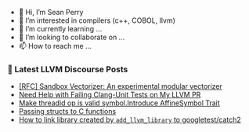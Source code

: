 - 👋 Hi, I’m Sean Perry
- 👀 I’m interested in compilers (c++, COBOL, llvm)
- 🌱 I’m currently learning ...
- 💞️ I’m looking to collaborate on ...
- 📫 How to reach me ...

<!---
s66perry/s66perry is a ✨ special ✨ repository because its `README.md` (this file) appears on your GitHub profile.
You can click the Preview link to take a look at your changes.
--->
### 📕 Latest LLVM Discourse Posts

<!-- DISCOURSE-LLVM:START -->
- [[RFC] Sandbox Vectorizer: An experimental modular vectorizer](https://discourse.llvm.org/t/rfc-sandbox-vectorizer-an-experimental-modular-vectorizer/79059?page=2#post_36)
- [Need Help with Failing Clang-Unit Tests on My LLVM PR](https://discourse.llvm.org/t/need-help-with-failing-clang-unit-tests-on-my-llvm-pr/83848#post_4)
- [Make threadid op is valid symbol.Introduce AffineSymbol Trait](https://discourse.llvm.org/t/make-threadid-op-is-valid-symbol-introduce-affinesymbol-trait/83702#post_4)
- [Passing structs to C functions](https://discourse.llvm.org/t/passing-structs-to-c-functions/83938#post_9)
- [How to link library created by `add_llvm_library` to googletest/catch2](https://discourse.llvm.org/t/how-to-link-library-created-by-add-llvm-library-to-googletest-catch2/83941#post_5)
<!-- DISCOURSE-LLVM:END -->
